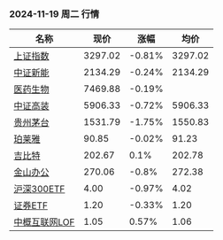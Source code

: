 ### 2024-11-19 周二 行情
| 名称 | 现价 | 涨幅 | 均价 |
|--------|--------|--------|--------|
| [上证指数](https://wzq.tenpay.com/mp/v2/#/trade/stock_detail.shtml?scode=000001&type=1) | 3297.02 | -0.81%| 3297.02 |
| [中证新能](https://wzq.tenpay.com/mp/v2/#/trade/stock_detail.shtml?scode=399808&type=0) | 2134.29 | -0.24%| 2134.29 |
| [医药生物](https://wzq.tenpay.com/mp/v2/#/plate/200/detail?plateId=01801150) | 7469.88 | -0.19%|  |
| [中证高装](https://wzq.tenpay.com/mp/v2/#/trade/stock_detail.shtml?scode=930599&type=cs) | 5906.33 | -0.72%| 5906.33 |
| [贵州茅台](https://wzq.tenpay.com/mp/v2/#/trade/stock_detail.shtml?scode=600519&type=1) | 1531.79 | -1.75%| 1550.83 |
| [珀莱雅](https://wzq.tenpay.com/mp/v2/#/trade/stock_detail.shtml?scode=603605&type=1) | 90.85 | -0.02%| 91.23 |
| [吉比特](https://wzq.tenpay.com/mp/v2/#/trade/stock_detail.shtml?scode=603444&type=1) | 202.67 | 0.1%| 202.78 |
| [金山办公](https://wzq.tenpay.com/mp/v2/#/trade/stock_detail.shtml?scode=688111&type=1) | 270.06 | -0.8%| 272.38 |
| [沪深300ETF](https://wzq.tenpay.com/mp/v2/#/trade/stock_detail.shtml?scode=510300&type=1) | 4.00 | -0.97%| 4.02 |
| [证券ETF](https://wzq.tenpay.com/mp/v2/#/trade/stock_detail.shtml?scode=512880&type=1) | 1.20 | -0.33%| 1.20 |
| [中概互联网LOF](https://wzq.tenpay.com/mp/v2/#/trade/stock_detail.shtml?scode=164906&type=0) | 1.05 | 0.57%| 1.06 |
